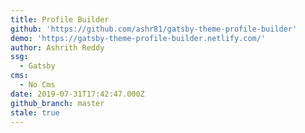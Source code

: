 ```yaml
---
title: Profile Builder
github: 'https://github.com/ashr81/gatsby-theme-profile-builder'
demo: 'https://gatsby-theme-profile-builder.netlify.com/'
author: Ashrith Reddy
ssg:
  - Gatsby
cms:
  - No Cms
date: 2019-07-31T17:42:47.000Z
github_branch: master
stale: true
---
```

